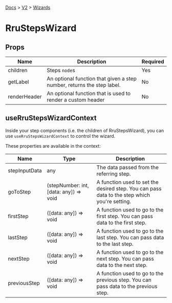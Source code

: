 [Docs](/) > [V2](/docs/v2/get-started) > [Wizards](/docs/v2/components/RruStepsWizard)

# RruStepsWizard

## Props

| Name         | Description                                                            | Required |
| ------------ | ---------------------------------------------------------------------- | -------- |
| children     | Steps `node`s                                                          | Yes      |
| getLabel     | An optional function that given a step number, returns the step label. | No       |
| renderHeader | An optional function that is used to render a custom header            | No       |

## useRruStepsWizardContext

Inside your step components (i.e. the children of RruStepsWizard), you can use `useRruStepsWizardContext` to control the wizard.

These properties are available in the context:

| Name          | Type                                   | Description                                                                                  |
| ------------- | -------------------------------------- | -------------------------------------------------------------------------------------------- |
| stepInputData | any                                    | The data passed from the referring step.                                                     |
| goToStep      | (stepNumber: int, [data: any]) => void | A function used to set the desired step. You can pass data to the step which you're setting. |
| firstStep     | ([data: any]) => void                  | A function used to go to the first step. You can pass data to the first step.                |
| lastStep      | ([data: any]) => void                  | A function used to go to the last step. You can pass data to the last step.                  |
| nextStep      | ([data: any]) => void                  | A function used to go to the next step. You can pass data to the next step.                  |
| previousStep  | ([data: any]) => void                  | A function used to go to the previous step. You can pass data to the previous step.          |
